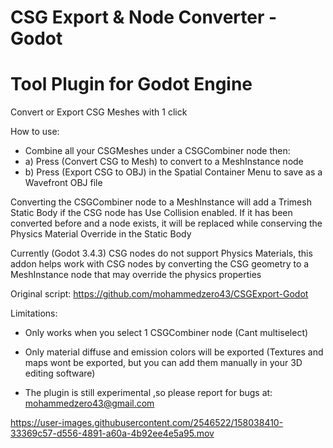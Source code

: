 # CSG Export & Node Converter - Godot
Tool Plugin for Godot Engine
=================================
Convert or Export CSG Meshes with 1 click 

How to use:
- Combine all your CSGMeshes under a CSGCombiner node then: 
- a) Press (Convert CSG to Mesh) to convert to a MeshInstance node
- b) Press (Export CSG to OBJ) in the Spatial Container Menu to save as a Wavefront OBJ file

Converting the CSGCombiner node to a MeshInstance will add a Trimesh Static Body if the CSG node has Use Collision enabled. If it has been converted before and a node exists, it will be replaced while conserving the Physics Material Override in the Static Body

Currently (Godot 3.4.3) CSG nodes do not support Physics Materials, this addon helps work with CSG nodes by converting the CSG geometry to a MeshInstance node that may override the physics properties


Original script: https://github.com/mohammedzero43/CSGExport-Godot

Limitations:
- Only works when you select 1 CSGCombiner node (Cant multiselect)

- Only material diffuse and emission colors will be exported (Textures and maps wont be exported, but you can add them manually in your 3D editing software) 

- The plugin is still experimental ,so please report for bugs at: mohammedzero43@gmail.com



https://user-images.githubusercontent.com/2546522/158038410-33369c57-d556-4891-a60a-4b92ee4e5a95.mov

